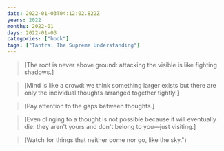 ```yaml
---
date: 2022-01-03T04:12:02.822Z
years: 2022
months: 2022-01
days: 2022-01-03
categories: ["book"]
tags: ["Tantra: The Supreme Understanding"]
---
```

> [The root is never above ground: attacking the visible is like fighting shadows.]

> [Mind is like a crowd: we think something larger exists but there are only the individual thoughts arranged together tightly.]

> [Pay attention to the gaps between thoughts.]

> [Even clinging to a thought is not possible because it will eventually die: they aren't yours and don't belong to you—just visiting.]

> [Watch for things that neither come nor go, like the sky.")
